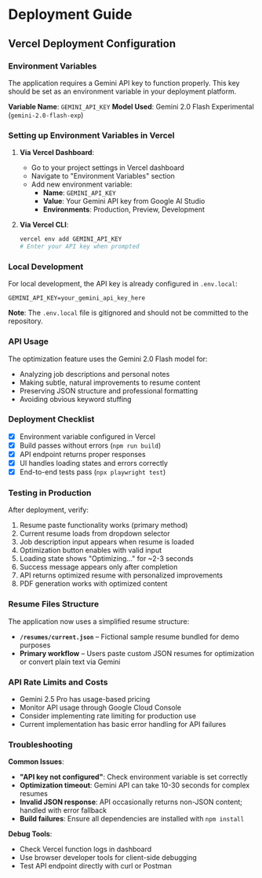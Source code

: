# Deployment Guide

## Vercel Deployment Configuration

### Environment Variables

The application requires a Gemini API key to function properly. This key should be set as an environment variable in your deployment platform.

**Variable Name**: `GEMINI_API_KEY`
**Model Used**: Gemini 2.0 Flash Experimental (`gemini-2.0-flash-exp`)

### Setting up Environment Variables in Vercel

1. **Via Vercel Dashboard**:
   - Go to your project settings in Vercel dashboard
   - Navigate to "Environment Variables" section  
   - Add new environment variable:
     - **Name**: `GEMINI_API_KEY`
     - **Value**: Your Gemini API key from Google AI Studio
     - **Environments**: Production, Preview, Development

2. **Via Vercel CLI**:
   ```bash
   vercel env add GEMINI_API_KEY
   # Enter your API key when prompted
   ```

### Local Development

For local development, the API key is already configured in `.env.local`:
```env
GEMINI_API_KEY=your_gemini_api_key_here
```

**Note**: The `.env.local` file is gitignored and should not be committed to the repository.

### API Usage

The optimization feature uses the Gemini 2.0 Flash model for:
- Analyzing job descriptions and personal notes
- Making subtle, natural improvements to resume content
- Preserving JSON structure and professional formatting
- Avoiding obvious keyword stuffing

### Deployment Checklist

- [x] Environment variable configured in Vercel
- [x] Build passes without errors (`npm run build`)
- [x] API endpoint returns proper responses
- [x] UI handles loading states and errors correctly
- [x] End-to-end tests pass (`npx playwright test`)

### Testing in Production

After deployment, verify:
1. Resume paste functionality works (primary method)
2. Current resume loads from dropdown selector
3. Job description input appears when resume is loaded
4. Optimization button enables with valid input
5. Loading state shows "Optimizing..." for ~2-3 seconds
6. Success message appears only after completion
7. API returns optimized resume with personalized improvements
8. PDF generation works with optimized content

### Resume Files Structure

The application now uses a simplified resume structure:
- **`/resumes/current.json`** – Fictional sample resume bundled for demo purposes
- **Primary workflow** – Users paste custom JSON resumes for optimization or convert plain text via Gemini

### API Rate Limits and Costs

- Gemini 2.5 Pro has usage-based pricing
- Monitor API usage through Google Cloud Console
- Consider implementing rate limiting for production use
- Current implementation has basic error handling for API failures

### Troubleshooting

**Common Issues**:
- **"API key not configured"**: Check environment variable is set correctly
- **Optimization timeout**: Gemini API can take 10-30 seconds for complex resumes
- **Invalid JSON response**: API occasionally returns non-JSON content; handled with error fallback
- **Build failures**: Ensure all dependencies are installed with `npm install`

**Debug Tools**:
- Check Vercel function logs in dashboard
- Use browser developer tools for client-side debugging
- Test API endpoint directly with curl or Postman
